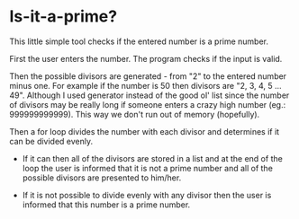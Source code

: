 # Is-it-a-prime?

This little simple tool checks if the entered number is a prime number.

First the user enters the number. The program checks if the input is valid.

Then the possible divisors are generated - from "2" to the entered number minus one.
For example if the number is 50 then divisors are "2, 3, 4, 5 ... 49".
Although I used generator instead of the good ol' list since the number of divisors
may be really long if someone enters a crazy high number (eg.: 999999999999). This way we don't run out of memory (hopefully).

Then a for loop divides the number with each divisor and determines if it can be divided evenly.

- If it can then all of the divisors are stored in a list and at the end of the loop the user is informed that
it is not a prime number and all of the possible divisors are presented to him/her.

- If it is not possible to divide evenly with any divisor then the user is informed that this number is a prime number.
